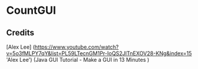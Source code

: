 # CountGUI


## Credits

[Alex Lee] (https://www.youtube.com/watch?v=5o3fMLPY7qY&list=PL59LTecnGM1Pr-IoQS2JlTnEXOV28-KNg&index=15 'Alex Lee') (Java GUI Tutorial - Make a GUI in 13 Minutes
)
